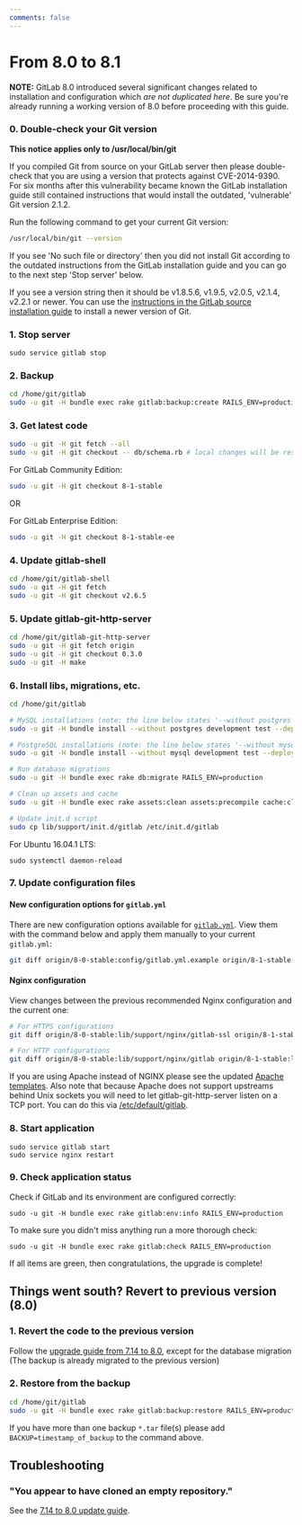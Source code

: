 ```yaml
---
comments: false
---
```


# From 8.0 to 8.1

**NOTE:** GitLab 8.0 introduced several significant changes related to
installation and configuration which *are not duplicated here*. Be sure you're
already running a working version of 8.0 before proceeding with this guide.

### 0. Double-check your Git version

**This notice applies only to /usr/local/bin/git**

If you compiled Git from source on your GitLab server then please double-check
that you are using a version that protects against CVE-2014-9390. For six
months after this vulnerability became known the GitLab installation guide
still contained instructions that would install the outdated, 'vulnerable' Git
version 2.1.2.

Run the following command to get your current Git version:

```sh
/usr/local/bin/git --version
```

If you see 'No such file or directory' then you did not install Git according
to the outdated instructions from the GitLab installation guide and you can go
to the next step 'Stop server' below.

If you see a version string then it should be v1.8.5.6, v1.9.5, v2.0.5, v2.1.4,
v2.2.1 or newer. You can use the [instructions in the GitLab source
installation
guide](https://gitlab.com/gitlab-org/gitlab-ce/blob/master/doc/install/installation.md#1-packages-dependencies)
to install a newer version of Git.

### 1. Stop server

    sudo service gitlab stop

### 2. Backup

```bash
cd /home/git/gitlab
sudo -u git -H bundle exec rake gitlab:backup:create RAILS_ENV=production
```

### 3. Get latest code

```bash
sudo -u git -H git fetch --all
sudo -u git -H git checkout -- db/schema.rb # local changes will be restored automatically
```

For GitLab Community Edition:

```bash
sudo -u git -H git checkout 8-1-stable
```

OR

For GitLab Enterprise Edition:

```bash
sudo -u git -H git checkout 8-1-stable-ee
```

### 4. Update gitlab-shell

```bash
cd /home/git/gitlab-shell
sudo -u git -H git fetch
sudo -u git -H git checkout v2.6.5
```

### 5. Update gitlab-git-http-server

```bash
cd /home/git/gitlab-git-http-server
sudo -u git -H git fetch origin
sudo -u git -H git checkout 0.3.0
sudo -u git -H make
```

### 6. Install libs, migrations, etc.

```bash
cd /home/git/gitlab

# MySQL installations (note: the line below states '--without postgres')
sudo -u git -H bundle install --without postgres development test --deployment

# PostgreSQL installations (note: the line below states '--without mysql')
sudo -u git -H bundle install --without mysql development test --deployment

# Run database migrations
sudo -u git -H bundle exec rake db:migrate RAILS_ENV=production

# Clean up assets and cache
sudo -u git -H bundle exec rake assets:clean assets:precompile cache:clear RAILS_ENV=production

# Update init.d script
sudo cp lib/support/init.d/gitlab /etc/init.d/gitlab
```
    
For Ubuntu 16.04.1 LTS:

    sudo systemctl daemon-reload

### 7. Update configuration files

#### New configuration options for `gitlab.yml`

There are new configuration options available for [`gitlab.yml`][yaml]. View them with the command below and apply them manually to your current `gitlab.yml`:

```sh
git diff origin/8-0-stable:config/gitlab.yml.example origin/8-1-stable:config/gitlab.yml.example
```

#### Nginx configuration

View changes between the previous recommended Nginx configuration and the
current one:

```sh
# For HTTPS configurations
git diff origin/8-0-stable:lib/support/nginx/gitlab-ssl origin/8-1-stable:lib/support/nginx/gitlab-ssl

# For HTTP configurations
git diff origin/8-0-stable:lib/support/nginx/gitlab origin/8-1-stable:lib/support/nginx/gitlab
```

If you are using Apache instead of NGINX please see the updated [Apache templates].
Also note that because Apache does not support upstreams behind Unix sockets you
will need to let gitlab-git-http-server listen on a TCP port. You can do this
via [/etc/default/gitlab].

[Apache templates]: https://gitlab.com/gitlab-org/gitlab-recipes/tree/master/web-server/apache
[/etc/default/gitlab]: https://gitlab.com/gitlab-org/gitlab-ce/blob/8-1-stable/lib/support/init.d/gitlab.default.example#L34

### 8. Start application

    sudo service gitlab start
    sudo service nginx restart

### 9. Check application status

Check if GitLab and its environment are configured correctly:

    sudo -u git -H bundle exec rake gitlab:env:info RAILS_ENV=production

To make sure you didn't miss anything run a more thorough check:

    sudo -u git -H bundle exec rake gitlab:check RAILS_ENV=production

If all items are green, then congratulations, the upgrade is complete!

## Things went south? Revert to previous version (8.0)

### 1. Revert the code to the previous version

Follow the [upgrade guide from 7.14 to 8.0](7.14-to-8.0.md), except for the database migration
(The backup is already migrated to the previous version)

### 2. Restore from the backup

```bash
cd /home/git/gitlab
sudo -u git -H bundle exec rake gitlab:backup:restore RAILS_ENV=production
```

If you have more than one backup `*.tar` file(s) please add `BACKUP=timestamp_of_backup` to the command above.

## Troubleshooting

### "You appear to have cloned an empty repository."

See the [7.14 to 8.0 update guide](7.14-to-8.0.md#troubleshooting).

[yaml]: https://gitlab.com/gitlab-org/gitlab-ce/blob/8-1-stable/config/gitlab.yml.example
